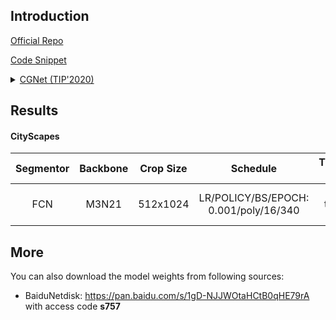 ## Introduction

<a href="https://github.com/wutianyiRosun/CGNet">Official Repo</a>

<a href="https://github.com/SegmentationBLWX/sssegmentation/blob/main/ssseg/modules/models/backbones/cgnet.py">Code Snippet</a>

<details>
<summary align="left"><a href="https://arxiv.org/pdf/1811.08201.pdf">CGNet (TIP'2020)</a></summary>

```latex
@article{wu2020cgnet,
    title={Cgnet: A light-weight context guided network for semantic segmentation},
    author={Wu, Tianyi and Tang, Sheng and Zhang, Rui and Cao, Juan and Zhang, Yongdong},
    journal={IEEE Transactions on Image Processing},
    volume={30},
    pages={1169--1179},
    year={2020},
    publisher={IEEE}
}
```

</details>


## Results

#### CityScapes
| Segmentor     | Backbone     | Crop Size  | Schedule                              | Train/Eval Set  | mIoU   | Download                                                                                                                                                                                                                                                                                                                                                                                     |
| :-:           | :-:          | :-:        | :-:                                   | :-:             | :-:    | :-:                                                                                                                                                                                                                                                                                                                                                                                          |
| FCN           | M3N21        | 512x1024   | LR/POLICY/BS/EPOCH: 0.001/poly/16/340 | train/val       | 68.53% | [cfg](https://raw.githubusercontent.com/SegmentationBLWX/sssegmentation/main/ssseg/configs/fcn/fcn_cgnetm3n21_cityscapes.py) &#124; [model](https://github.com/SegmentationBLWX/modelstore/releases/download/ssseg_cgnet/fcn_cgnetm3n21_cityscapes_train.pth) &#124; [log](https://github.com/SegmentationBLWX/modelstore/releases/download/ssseg_cgnet/fcn_cgnetm3n21_cityscapes_train.log) |


## More
You can also download the model weights from following sources:
- BaiduNetdisk: https://pan.baidu.com/s/1gD-NJJWOtaHCtB0qHE79rA with access code **s757**